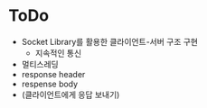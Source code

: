 # ToDo
- Socket Library를 활용한 클라이언트-서버 구조 구현
  - 지속적인 통신
- 멀티스레딩
- response header
- respense body
- (클라이언트에게 응답 보내기)